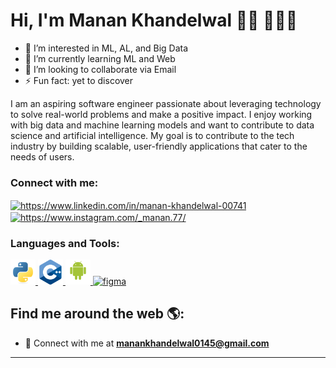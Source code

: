 # Hi, I'm Manan Khandelwal 👋🏾 👨🏾‍💻
- 👀 I’m interested in ML, AL, and Big Data
- 🌱 I’m currently learning ML and Web
- 💞️ I’m looking to collaborate via Email
- ⚡ Fun fact: yet to discover

<!---
Maverick7728/Maverick7728 is a ✨ special ✨ repository because its `README.md` (this file) appears on your GitHub profile.
You can click the Preview link to take a look at your changes.

--->

I am an aspiring software engineer passionate about leveraging technology to solve real-world problems and make a positive impact. I enjoy working with big data and machine learning models and want to contribute to data science and artificial intelligence. My goal is to contribute to the tech industry by building scalable, user-friendly applications that cater to the needs of users.


<h3 align="left">Connect with me:</h3>
<p align="left">
<a href="https://linkedin.com/in/https://www.linkedin.com/in/manan-khandelwal-00741" target="blank"><img align="center" src="https://raw.githubusercontent.com/rahuldkjain/github-profile-readme-generator/master/src/images/icons/Social/linked-in-alt.svg" alt="https://www.linkedin.com/in/manan-khandelwal-00741" height="30" width="40" /></a>
<a href="https://instagram.com/https://www.instagram.com/_manan.77/" target="blank"><img align="center" src="https://raw.githubusercontent.com/rahuldkjain/github-profile-readme-generator/master/src/images/icons/Social/instagram.svg" alt="https://www.instagram.com/_manan.77/" height="30" width="40" /></a>
</p>

<h3 align="left">Languages and Tools:</h3>
<p align="left"> <a href="https://www.python.org" target="_blank" rel="noreferrer"> <img src="https://raw.githubusercontent.com/devicons/devicon/master/icons/python/python-original.svg" alt="python" width="40" height="40"/> </a> <a href="https://www.w3schools.com/cpp/" target="_blank" rel="noreferrer"> <img src="https://raw.githubusercontent.com/devicons/devicon/master/icons/cplusplus/cplusplus-original.svg" alt="cplusplus" width="40" height="40"/> </a> <a href="https://developer.android.com" target="_blank" rel="noreferrer"> <img src="https://raw.githubusercontent.com/devicons/devicon/master/icons/android/android-original-wordmark.svg" alt="android" width="40" height="40"/> </a> <a href="https://www.figma.com/" target="_blank" rel="noreferrer"> <img src="https://www.vectorlogo.zone/logos/figma/figma-icon.svg" alt="figma" width="40" height="40"/> </a>  </p>


## Find me around the web 🌎:
- 📧 Connect with me at **manankhandelwal0145@gmail.com** 


---



